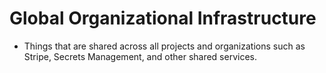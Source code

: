 # Global Organizational Infrastructure

- Things that are shared across all projects and organizations such as 
  Stripe, Secrets Management, and other shared services.
